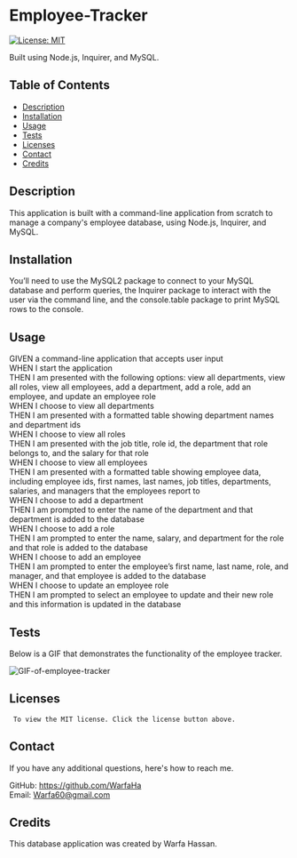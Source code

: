 # Employee-Tracker
[![License: MIT](https://img.shields.io/badge/License-MIT-yellow.svg)](https://opensource.org/licenses/MIT)

Built using Node.js, Inquirer, and MySQL.

## Table of Contents
* [Description](#description)
* [Installation](#installation)
* [Usage](#usage)
* [Tests](#test)
* [Licenses](#licenses)
* [Contact](#contact)
* [Credits](#credits)

## Description
This application is built with a command-line application from scratch to manage a company's employee database, using Node.js, Inquirer, and MySQL.

## Installation
You’ll need to use the MySQL2 package to connect to your MySQL database and perform queries, the Inquirer package to interact with the user via the command line, and the console.table package to print MySQL rows to the console.

## Usage

GIVEN a command-line application that accepts user input<br />
WHEN I start the application<br />
THEN I am presented with the following options: view all departments, view all roles, view all employees, add a department, add a role, add an employee, and update an employee role<br />
WHEN I choose to view all departments<br />
THEN I am presented with a formatted table showing department names and department ids<br />
WHEN I choose to view all roles<br />
THEN I am presented with the job title, role id, the department that role belongs to, and the salary for that role<br />
WHEN I choose to view all employees<br />
THEN I am presented with a formatted table showing employee data, including employee ids, first names, last names, job titles, departments, salaries, and managers that the employees report to<br />
WHEN I choose to add a department<br />
THEN I am prompted to enter the name of the department and that department is added to the database<br />
WHEN I choose to add a role<br />
THEN I am prompted to enter the name, salary, and department for the role and that role is added to the database<br />
WHEN I choose to add an employee<br />
THEN I am prompted to enter the employee’s first name, last name, role, and manager, and that employee is added to the database<br />
WHEN I choose to update an employee role<br />
THEN I am prompted to select an employee to update and their new role and this information is updated in the database<br />

## Tests
Below is a GIF that demonstrates the functionality of the employee tracker.

![GIF-of-employee-tracker](./public/assets/Gif)

## Licenses
     To view the MIT license. Click the license button above.
## Contact
If you have any additional questions, here's how to reach me.

GitHub: https://github.com/WarfaHa  
Email: Warfa60@gmail.com

## Credits
This database application was created by Warfa Hassan.
